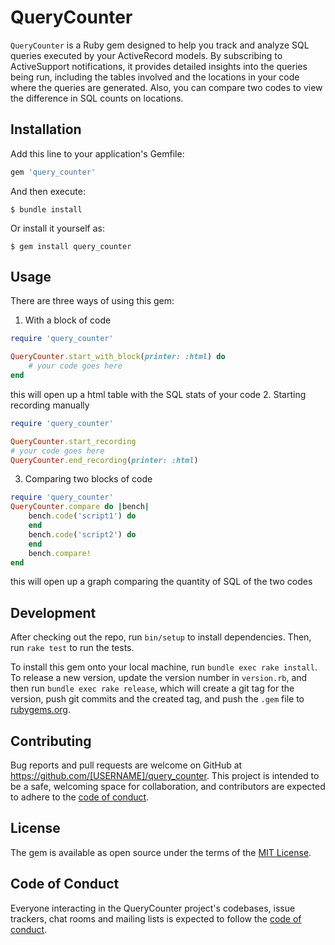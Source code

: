 # QueryCounter

`QueryCounter` is a Ruby gem designed to help you track and analyze SQL queries executed by your ActiveRecord models. By subscribing to ActiveSupport notifications, it provides detailed insights into the queries being run, including the tables involved and the locations in your code where the queries are generated.
Also, you can compare two codes to view the difference in SQL counts on locations.


## Installation

Add this line to your application's Gemfile:

```ruby
gem 'query_counter'
```

And then execute:

    $ bundle install

Or install it yourself as:

    $ gem install query_counter

## Usage

There are three ways of using this gem:

1. With a block of code

```ruby
require 'query_counter'

QueryCounter.start_with_block(printer: :html) do 
    # your code goes here
end
```
this will open up a html table with the SQL stats of your code
2. Starting recording manually
```ruby
require 'query_counter'

QueryCounter.start_recording 
# your code goes here
QueryCounter.end_recording(printer: :html)
```

3. Comparing two blocks of code 

```ruby
require 'query_counter'
QueryCounter.compare do |bench|
    bench.code('script1') do 
    end 
    bench.code('script2') do 
    end 
    bench.compare!
end
```
this will open up a graph comparing the quantity of SQL of the two codes

## Development

After checking out the repo, run `bin/setup` to install dependencies. Then, run `rake test` to run the tests.

To install this gem onto your local machine, run `bundle exec rake install`. To release a new version, update the version number in `version.rb`, and then run `bundle exec rake release`, which will create a git tag for the version, push git commits and the created tag, and push the `.gem` file to [rubygems.org](https://rubygems.org).

## Contributing

Bug reports and pull requests are welcome on GitHub at https://github.com/[USERNAME]/query_counter. This project is intended to be a safe, welcoming space for collaboration, and contributors are expected to adhere to the [code of conduct](https://github.com/[USERNAME]/query_counter/blob/master/CODE_OF_CONDUCT.md).

## License

The gem is available as open source under the terms of the [MIT License](https://opensource.org/licenses/MIT).

## Code of Conduct

Everyone interacting in the QueryCounter project's codebases, issue trackers, chat rooms and mailing lists is expected to follow the [code of conduct](https://github.com/[USERNAME]/query_counter/blob/master/CODE_OF_CONDUCT.md).
